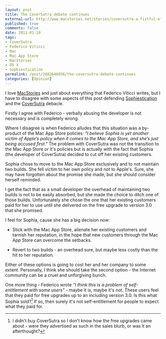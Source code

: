 ```yaml
---
layout: post
title: The CoverSutra debate continues
external-url: http://www.macstories.net/stories/coversutra-a-fistful-of-dollars/
published: true
comments: false
date: 2011-01-10
tags:
- CoverSutra
- Federico Viticci
- Mac
- Mac App Store
- MacStories
- OS X
- Sophiestication
permalink: /post/2682646956/the-coversutra-debate-continues
categories: [Opinion]
---
```


I love [MacStories][] and just about everything that Federico Viticci writes, but I have to disagree with some aspects of this post defending [Sophiestication][] and the [CoverSutra][] debacle.

Firstly I agree with Federico - verbally abusing the developer is not necessary and is completely wrong.

Where I disagree is when Federico alludes that this situation was a by-product of the Mac App Store policies: *"I believe Sophia is yet another victim of Apple’s policy when it comes to the Mac App Store, and she’s just being accused first."* The problem with CoverSutra was not the transition to the Mac App Store or it's policies but is actually with the fact that Sophia (the developer of CoverSutra) decided to cut off her existing customers.

Sophia chose to move to the Mac App Store exclusively and to not maintain two builds. She fell victim to her own policy and not to Apple's. Sure, she may have forgotten about the promise she made, but she should consider herself reminded.

I get the fact that as a small developer the overhead of maintaining two builds is not to be easily absorbed, but she made the choice to ditch one of those builds. Unfortunately she chose the one that her existing customers paid for her to use until she delivered on the free upgrade to version 3.0 that she promised.

I feel for Sophia, cause she has a big decision now:


 * Stick with the Mac App Store, alienate her existing customers and tarnish her reputation, in the hope that new customers through the Mac App Store can overcome the setbacks.


 * Revert to two builds - an overhead sure, but maybe less costly than the hit to her reputation.

Either of these options is going to cost her and her company to some extent. Personally, I think she should take the second option - the Internet community can be a cruel and unforgiving bunch.

One more thing - Federico wrote *"I think this is a problem of self-entitlement with some users"* - maybe it is, maybe it's not. These users feel that they paid for free upgrades up to an including version 3.0. Is this what Sophia sold?[^1] If so, then surely it's not self-entitlement for people to expect what they paid for.

[MacStories]: http://www.macstories.net/ 
[Sophiestication]: http://www.sophiestication.com/
[CoverSutra]: http://www.sophiestication.com/coversutra/

[^1]: I didn't buy CoverSutra so I don't know how the free upgrades came about - were they advertised as such in the sales blurb, or was it an afterthought?
